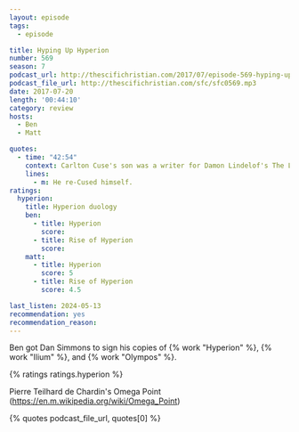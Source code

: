 ```yaml
---
layout: episode
tags:
  - episode

title: Hyping Up Hyperion
number: 569
season: 7
podcast_url: http://thescifichristian.com/2017/07/episode-569-hyping-up-hyperion/
podcast_file_url: http://thescifichristian.com/sfc/sfc0569.mp3
date: 2017-07-20
length: '00:44:10'
category: review
hosts:
  - Ben
  - Matt

quotes:
  - time: "42:54"
    context: Carlton Cuse's son was a writer for Damon Lindelof's The Leftovers
    lines:
      - m: He re-Cused himself.
ratings:
  hyperion:
    title: Hyperion duology
    ben:
      - title: Hyperion
        score: 
      - title: Rise of Hyperion
        score: 
    matt: 
      - title: Hyperion
        score: 5
      - title: Rise of Hyperion
        score: 4.5

last_listen: 2024-05-13
recommendation: yes
recommendation_reason: 
---
```


Ben got Dan Simmons to sign his copies of {% work "Hyperion" %}, {% work "Ilium" %}, and {% work "Olympos" %}.

{% ratings ratings.hyperion %}

Pierre Teilhard de Chardin's Omega Point (https://en.m.wikipedia.org/wiki/Omega_Point)

{% quotes podcast_file_url, quotes[0] %}